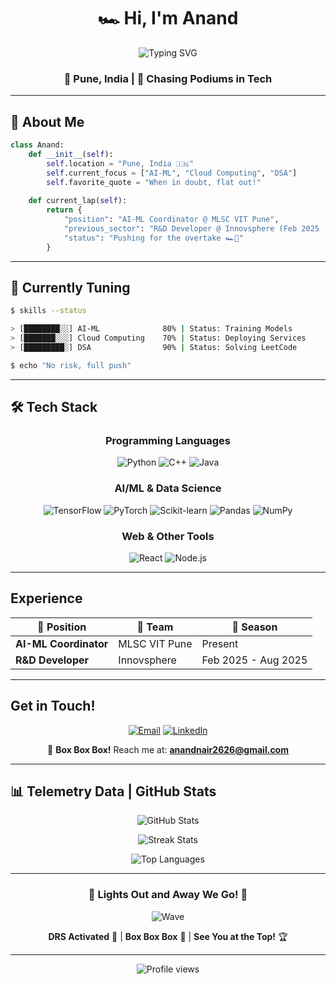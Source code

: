 <div align="center">

# 🏎️ Hi, I'm Anand 

<img src="https://readme-typing-svg.demolab.com?font=Fira+Code&weight=600&size=28&pause=800&color=E10600&center=true&vCenter=true&width=600&lines=AI-ML+Enthusiast+%F0%9F%A4%96;Cloud+%26+DSA+Explorer+%E2%98%81%EF%B8%8F;Building+the+Future" alt="Typing SVG" />

### 📍 Pune, India | 🎯 Chasing Podiums in Tech

</div>

---

## 🏁 About Me 

```python
class Anand:
    def __init__(self):
        self.location = "Pune, India 🇮🇳"
        self.current_focus = ["AI-ML", "Cloud Computing", "DSA"]
        self.favorite_quote = "When in doubt, flat out!"
        
    def current_lap(self):
        return {
            "position": "AI-ML Coordinator @ MLSC VIT Pune",
            "previous_sector": "R&D Developer @ Innovsphere (Feb 2025 - Aug 2025)",
            "status": "Pushing for the overtake 🏎️💨"
        }
```

---

## 🔧 Currently Tuning
```bash
$ skills --status

> [████████░░] AI-ML              80% | Status: Training Models
> [███████░░░] Cloud Computing    70% | Status: Deploying Services  
> [█████████░] DSA                90% | Status: Solving LeetCode

$ echo "No risk, full push"
```

---

## 🛠️ Tech Stack

<div align="center">

### Programming Languages
<p>
  <img src="https://img.shields.io/badge/Python-3776AB?style=for-the-badge&logo=python&logoColor=white" alt="Python"/>
  <img src="https://img.shields.io/badge/C++-00599C?style=for-the-badge&logo=cplusplus&logoColor=white" alt="C++"/>
  <img src="https://img.shields.io/badge/Java-ED8B00?style=for-the-badge&logo=openjdk&logoColor=white" alt="Java"/>
</p>

### AI/ML & Data Science
<p>
  <img src="https://img.shields.io/badge/TensorFlow-FF6F00?style=for-the-badge&logo=tensorflow&logoColor=white" alt="TensorFlow"/>
  <img src="https://img.shields.io/badge/PyTorch-EE4C2C?style=for-the-badge&logo=pytorch&logoColor=white" alt="PyTorch"/>
  <img src="https://img.shields.io/badge/scikit--learn-F7931E?style=for-the-badge&logo=scikit-learn&logoColor=white" alt="Scikit-learn"/>
  <img src="https://img.shields.io/badge/Pandas-150458?style=for-the-badge&logo=pandas&logoColor=white" alt="Pandas"/>
  <img src="https://img.shields.io/badge/NumPy-013243?style=for-the-badge&logo=numpy&logoColor=white" alt="NumPy"/>
</p>

### Web & Other Tools
<p>
  <img src="https://img.shields.io/badge/React-20232A?style=for-the-badge&logo=react&logoColor=61DAFB" alt="React"/>
  <img src="https://img.shields.io/badge/Node.js-43853D?style=for-the-badge&logo=node.js&logoColor=white" alt="Node.js"/>
</p>

</div>

---

## Experience

| 🥇 Position | 🏁 Team | 📅 Season |
|------------|---------|-----------|
| **AI-ML Coordinator** | MLSC VIT Pune | Present |
| **R&D Developer** | Innovsphere | Feb 2025 - Aug 2025 |

---

##   Get in Touch!

<div align="center">

[![Email](https://img.shields.io/badge/Email-D14836?style=for-the-badge&logo=gmail&logoColor=white)](mailto:anandnair2626@gmail.com)
[![LinkedIn](https://img.shields.io/badge/LinkedIn-0077B5?style=for-the-badge&logo=linkedin&logoColor=white)](https://linkedin.com/in/heyy-anand-here/)

📧 **Box Box Box!** Reach me at: **anandnair2626@gmail.com**

</div>

---

## 📊 Telemetry Data | GitHub Stats

<div align="center">
  
![GitHub Stats](https://github-readme-stats.vercel.app/api?username=Anand-2006&show_icons=true&theme=radical&hide_border=true&bg_color=0D1117&title_color=E10600&icon_color=E10600)

![Streak Stats](https://github-readme-streak-stats.herokuapp.com/?user=Anand-2006&theme=radical&hide_border=true&background=0D1117&ring=E10600&fire=E10600&currStreakLabel=E10600)

![Top Languages](https://github-readme-stats.vercel.app/api/top-langs/?username=Anand-2006&layout=compact&theme=radical&hide_border=true&bg_color=0D1117&title_color=E10600)

</div>

---

<div align="center">

### 🏁 **Lights Out and Away We Go!** 🏁

![Wave](https://capsule-render.vercel.app/api?type=waving&color=E10600&height=100&section=footer)

**DRS Activated** 💨 | **Box Box Box** 🔧 | **See You at the Top!** 🏆

---

<img src="https://komarev.com/ghpvc/?username=Anand-2006&label=Profile%0Views&color=E10600&style=flat-square" alt="Profile views"/>

</div>
